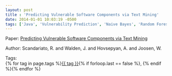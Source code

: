 ```yaml
---
layout: post
title : 'Predicting Vulnerable Software Components via Text Mining'
date: 2014-01-01 10:03:19 -0500
tags: ['Java', 'Vulnerability Prediction', 'Naive Bayes', 'Random Forest', 'Tokenizer']
---
```

Paper: [Predicting Vulnerable Software Components via Text Mining](https://ieeexplore-ieee-org.proxy.library.nd.edu/document/6860243)

Author: Scandariato, R. and Walden, J. and Hovsepyan, A. and Joosen, W.




 Tags:  
        <span>{% for tag in page.tags %}<a href="/tags/#{{ tag | slugify }}">{{ tag }}</a>{% if forloop.last == false %}, {% endif %}{% endfor %}</span>

